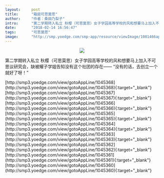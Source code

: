 ```yaml
---
layout:     post
title:      "箱庭可思莫思"
author:     "作者：桑田乃梨子"
intro:      "第二学期转入私立 秋樱（可思莫思）女子学园高等学校的风和想要马上加入不可思议研究会，缺被耀子学姐告知没有这个社团的存在—— “没有的话，去创立一个就好了呀！”"
date:       "2018-02-14 16:56:47"
tags:       "可思莫思"
image:      "http://smp.yoedge.com/smp-app/resource/viewImage/1001466appline.png"
---
```

<div style="text-align: center">
<p><img src="http://smp.yoedge.com/smp-app/resource/viewImage/1001466appline.png"/></p>
</div>
<p class="post-meta">
<span>第二学期转入私立 秋樱（可思莫思）女子学园高等学校的风和想要马上加入不可思议研究会，缺被耀子学姐告知没有这个社团的存在—— “没有的话，去创立一个就好了呀！”</span>
</p>
[http://smp3.yoedge.com/view/gotoAppLine/1045368](http://smp3.yoedge.com/view/gotoAppLine/1045368){:target="_blank"}
[http://smp3.yoedge.com/view/gotoAppLine/1045367](http://smp3.yoedge.com/view/gotoAppLine/1045367){:target="_blank"}
[http://smp3.yoedge.com/view/gotoAppLine/1045366](http://smp3.yoedge.com/view/gotoAppLine/1045366){:target="_blank"}
[http://smp3.yoedge.com/view/gotoAppLine/1045365](http://smp3.yoedge.com/view/gotoAppLine/1045365){:target="_blank"}
[http://smp3.yoedge.com/view/gotoAppLine/1045364](http://smp3.yoedge.com/view/gotoAppLine/1045364){:target="_blank"}
[http://smp3.yoedge.com/view/gotoAppLine/1045363](http://smp3.yoedge.com/view/gotoAppLine/1045363){:target="_blank"}
[http://smp3.yoedge.com/view/gotoAppLine/1045362](http://smp3.yoedge.com/view/gotoAppLine/1045362){:target="_blank"}
[http://smp3.yoedge.com/view/gotoAppLine/1045361](http://smp3.yoedge.com/view/gotoAppLine/1045361){:target="_blank"}
[http://smp3.yoedge.com/view/gotoAppLine/1045360](http://smp3.yoedge.com/view/gotoAppLine/1045360){:target="_blank"}


